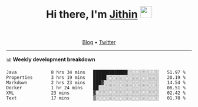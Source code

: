 <h1 align="center">Hi there, I'm <a href="https://jithset.github.io/" target="_blank">Jithin</a> <img
src="https://github.com/blackcater/blackcater/raw/main/images/Hi.gif" height="32" /></h1>

<br />

<p align="center">
  <a href="https://jithset.github.io">Blog</a> •
  <a href="https://twitter.com/jithset">Twitter</a>
</p>

---

📊 **Weekly development breakdown**

<!--START_SECTION:waka-->

```text
Java             8 hrs 34 mins   █████████████░░░░░░░░░░░░   51.97 %
Properties       3 hrs 19 mins   █████░░░░░░░░░░░░░░░░░░░░   20.19 %
Markdown         2 hrs 23 mins   ███▓░░░░░░░░░░░░░░░░░░░░░   14.54 %
Docker           1 hr 24 mins    ██░░░░░░░░░░░░░░░░░░░░░░░   08.51 %
XML              23 mins         ▓░░░░░░░░░░░░░░░░░░░░░░░░   02.42 %
Text             17 mins         ▒░░░░░░░░░░░░░░░░░░░░░░░░   01.78 %
```

<!--END_SECTION:waka-->

